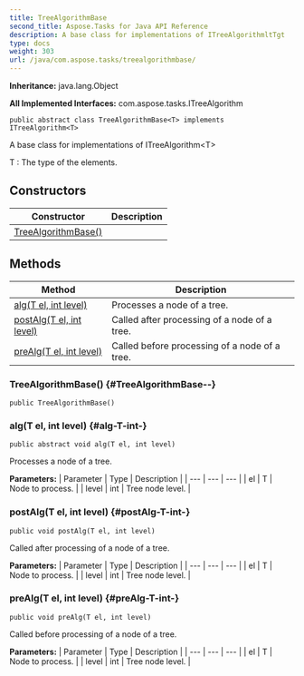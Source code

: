 ```yaml
---
title: TreeAlgorithmBase
second_title: Aspose.Tasks for Java API Reference
description: A base class for implementations of ITreeAlgorithmltTgt
type: docs
weight: 303
url: /java/com.aspose.tasks/treealgorithmbase/
---
```


**Inheritance:**
java.lang.Object

**All Implemented Interfaces:**
com.aspose.tasks.ITreeAlgorithm
```
public abstract class TreeAlgorithmBase<T> implements ITreeAlgorithm<T>
```

A base class for implementations of ITreeAlgorithm&lt;T&gt;

 T : The type of the elements.
## Constructors

| Constructor | Description |
| --- | --- |
| [TreeAlgorithmBase()](#TreeAlgorithmBase--) |  |
## Methods

| Method | Description |
| --- | --- |
| [alg(T el, int level)](#alg-T-int-) | Processes a node of a tree. |
| [postAlg(T el, int level)](#postAlg-T-int-) | Called after processing of a node of a tree. |
| [preAlg(T el, int level)](#preAlg-T-int-) | Called before processing of a node of a tree. |
### TreeAlgorithmBase() {#TreeAlgorithmBase--}
```
public TreeAlgorithmBase()
```


### alg(T el, int level) {#alg-T-int-}
```
public abstract void alg(T el, int level)
```


Processes a node of a tree.

**Parameters:**
| Parameter | Type | Description |
| --- | --- | --- |
| el | T | Node to process. |
| level | int | Tree node level. |

### postAlg(T el, int level) {#postAlg-T-int-}
```
public void postAlg(T el, int level)
```


Called after processing of a node of a tree.

**Parameters:**
| Parameter | Type | Description |
| --- | --- | --- |
| el | T | Node to process. |
| level | int | Tree node level. |

### preAlg(T el, int level) {#preAlg-T-int-}
```
public void preAlg(T el, int level)
```


Called before processing of a node of a tree.

**Parameters:**
| Parameter | Type | Description |
| --- | --- | --- |
| el | T | Node to process. |
| level | int | Tree node level. |

